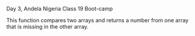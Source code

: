 Day 3, Andela Nigeria Class 19 Boot-camp

This function compares two arrays and returns a number from one array that is missing in the other array.
